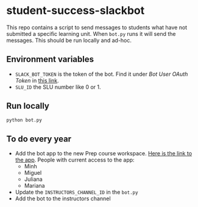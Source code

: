 # student-success-slackbot

This repo contains a script to send messages to students what have not submitted a specific learning unit. When `bot.py` runs it will send the messages. This should be run locally and ad-hoc.

## Environment variables

* `SLACK_BOT_TOKEN` is the token of the bot. Find it under *Bot User OAuth Token* in [this link](https://api.slack.com/apps/A03BAU6RQ5S/install-on-team).
* `SLU_ID` the SLU number like 0 or 1.

## Run locally

```bash
python bot.py
```

## To do every year
* Add the bot app to the new Prep course workspace. [Here is the link to the app](https://api.slack.com/apps/A03BAU6RQ5S).
People with current access to the app:
    * Minh
    * Miguel
    * Juliana
    * Mariana 
* Update the `INSTRUCTORS_CHANNEL_ID` in the `bot.py`
* Add the bot to the instructors channel
